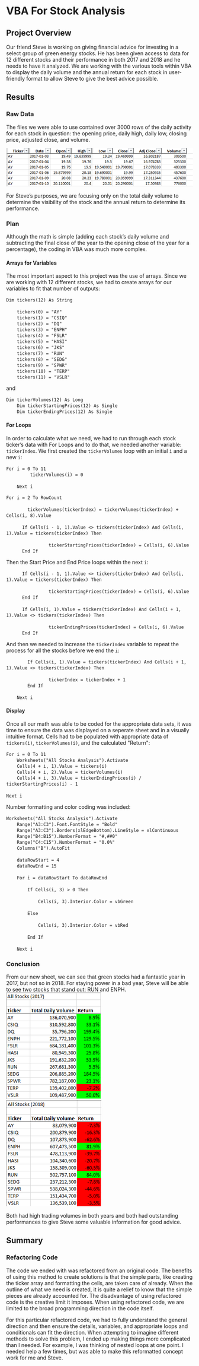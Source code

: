 # VBA For Stock Analysis

## Project Overview

Our friend Steve is working on giving financial advice for investing in a select group of green energy stocks.  He has been given access to data for 12 different stocks and their performance in both 2017 and 2018 and he needs to have it analyzed.  We are working with the various tools within VBA to display the daily volume and the annual return for each stock in user-friendly format to allow Steve to give the best advice possible.

## Results

### Raw Data
The files we were able to use contained over 3000 rows of the daily activity for each stock in question: the opening price, daily high, daily low, closing price, adjusted close, and volume.  

![Image](https://github.com/jakatz87/stock-analysis/blob/main/resources/Raw%20Data%20Sample.png)

For Steve’s purposes, we are focusing only on the total daily volume to determine the visibility of the stock and the annual return to determine its performance.  

### Plan
Although the math is simple (adding each stock’s daily volume and subtracting the final close of the year to the opening close of the year for a percentage), the coding in VBA was much more complex.

#### Arrays for Variables
The most important aspect to this project was the use of arrays.  Since we are working with 12 different stocks, we had to create arrays for our variables to fit that number of outputs:
```
Dim tickers(12) As String
    
    tickers(0) = "AY"
    tickers(1) = "CSIQ"
    tickers(2) = "DQ"
    tickers(3) = "ENPH"
    tickers(4) = "FSLR"
    tickers(5) = "HASI"
    tickers(6) = "JKS"
    tickers(7) = "RUN"
    tickers(8) = "SEDG"
    tickers(9) = "SPWR"
    tickers(10) = "TERP"
    tickers(11) = "VSLR"
```
and
```
Dim tickerVolumes(12) As Long
    Dim tickerStartingPrices(12) As Single
    Dim tickerEndingPrices(12) As Single
```

#### For Loops

In order to calculate what we need, we had to run through each stock ticker’s data with For Loops and to do that, we needed another variable:  `tickerIndex`.
We first created the `tickerVolumes` loop with an initial `i` and a new `i`:
```
For i = 0 To 11
         tickerVolumes(i) = 0
        
    Next i
```
```
For i = 2 To RowCount
    
        tickerVolumes(tickerIndex) = tickerVolumes(tickerIndex) + Cells(i, 8).Value
                
      If Cells(i - 1, 1).Value <> tickers(tickerIndex) And Cells(i, 1).Value = tickers(tickerIndex) Then
            
                tickerStartingPrices(tickerIndex) = Cells(i, 6).Value
      End If
```
Then the Start Price and End Price loops within the next `i`:
```
      If Cells(i - 1, 1).Value <> tickers(tickerIndex) And Cells(i, 1).Value = tickers(tickerIndex) Then
            
                tickerStartingPrices(tickerIndex) = Cells(i, 6).Value
      End If
      
      If Cells(i, 1).Value = tickers(tickerIndex) And Cells(i + 1, 1).Value <> tickers(tickerIndex) Then
            
                tickerEndingPrices(tickerIndex) = Cells(i, 6).Value
      End If
```

And then we needed to increase the `tickerIndex` variable to repeat the process for all the stocks before we end the `i`:
```
        If Cells(i, 1).Value = tickers(tickerIndex) And Cells(i + 1, 1).Value <> tickers(tickerIndex) Then
            
                tickerIndex = tickerIndex + 1
        End If
        
    Next i
```

#### Display
Once all our math was able to be coded for the appropriate data sets, it was time to ensure the data was displayed on a seperate sheet and in a visually intuitive format.
Cells had to be populated with appropriate data of `tickers(i)`, `tickerVolumes(i)`, and the calculated "Return":
```
For i = 0 To 11
    Worksheets("All Stocks Analysis").Activate
    Cells(4 + i, 1).Value = tickers(i)
    Cells(4 + i, 2).Value = tickerVolumes(i)
    Cells(4 + i, 3).Value = tickerEndingPrices(i) / tickerStartingPrices(i) - 1
    
Next i
```
Number formatting and color coding was included:
```
Worksheets("All Stocks Analysis").Activate
    Range("A3:C3").Font.FontStyle = "Bold"
    Range("A3:C3").Borders(xlEdgeBottom).LineStyle = xlContinuous
    Range("B4:B15").NumberFormat = "#,##0"
    Range("C4:C15").NumberFormat = "0.0%"
    Columns("B").AutoFit

    dataRowStart = 4
    dataRowEnd = 15

    For i = dataRowStart To dataRowEnd
        
        If Cells(i, 3) > 0 Then
            
            Cells(i, 3).Interior.Color = vbGreen
            
        Else
        
            Cells(i, 3).Interior.Color = vbRed
            
        End If
        
    Next i
```

### Conclusion
From our new sheet, we can see that green stocks had a fantastic year in 2017, but not so in 2018.  For staying power in a bad year, Steve will be able to see two stocks that stand out:  RUN and ENPH.  
![image](https://github.com/jakatz87/stock-analysis/blob/main/resources/Advice%202017.png)   ![image](https://github.com/jakatz87/stock-analysis/blob/main/resources/Advice%202018.png)

Both had high trading volumes in both years and both had outstanding performances to give Steve some valuable information for good advice.

## Summary
### Refactoring Code
The code we ended with was refactored from an original code.  The benefits of using this method to create solutions is that the simple parts, like creating the ticker array and formatting the cells, are taken care of already.  When the outline of what we need is created, it is quite a relief to know that the simple pieces are already accounted for.  The disadvantage of using refactored code is the creative limit it imposes.  When using refactored code, we are limited to the broad programming direction in the code itself.

For this particular refactored code, we had to fully understand the general direction and then ensure the details, variables, and appropriate loops and conditionals can fit the direction.  When attempting to imagine different methods to solve this problem, I ended up making things more complicated than I needed.  For example, I was thinking of nested loops at one point.  I needed help a few times, but was able to make this reformatted concept work for me and Steve.


